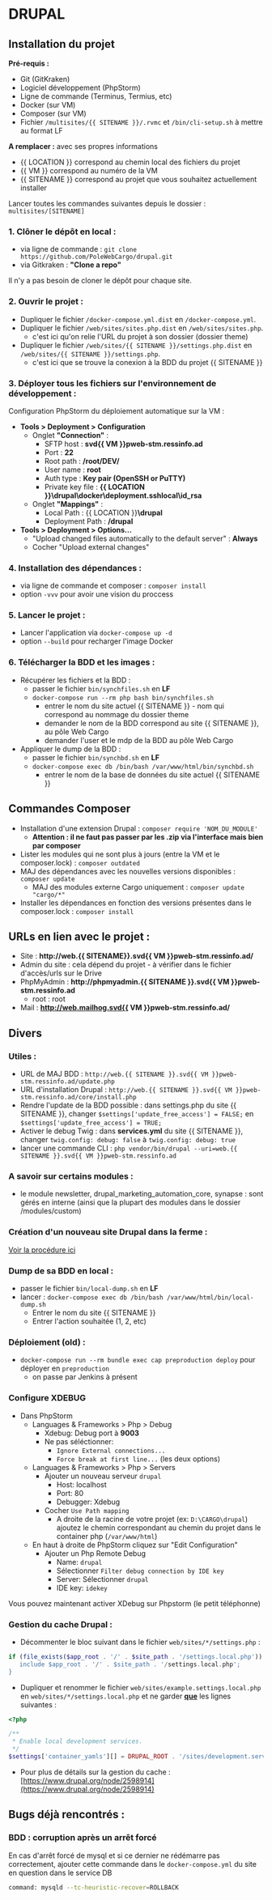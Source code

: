# DRUPAL

## Installation du projet

**Pré-requis :**

- Git (GitKraken)
- Logiciel développement (PhpStorm)
- Ligne de commande (Terminus, Termius, etc)
- Docker (sur VM)
- Composer (sur VM)
- Fichier `/multisites/{{ SITENAME }}/.rvmc` et `/bin/cli-setup.sh` à mettre au format LF

**A remplacer :** avec ses propres informations

- {{ LOCATION }} correspond au chemin local des fichiers du projet
- {{ VM }} correspond au numéro de la VM
- {{ SITENAME }} correspond au projet que vous souhaitez actuellement installer

Lancer toutes les commandes suivantes depuis le dossier : `multisites/[SITENAME]`

### 1. Clôner le dépôt en local :

- via ligne de commande : `git clone https://github.com/PoleWebCargo/drupal.git`
- via Gitkraken : **"Clone a repo"**

Il n'y a pas besoin de cloner le dépôt pour chaque site.

### 2. Ouvrir le projet :

- Dupliquer le fichier `/docker-compose.yml.dist` en `/docker-compose.yml`.
- Dupliquer le fichier `/web/sites/sites.php.dist` en `/web/sites/sites.php`.
    - c'est ici qu'on relie l'URL du projet à son dossier (dossier theme)
- Dupliquer le fichier `/web/sites/{{ SITENAME }}/settings.php.dist` en `/web/sites/{{ SITENAME }}/settings.php`.
    - c'est ici que se trouve la conexion à la BDD du projet {{ SITENAME }}

### 3. Déployer tous les fichiers sur l'environnement de développement :

Configuration PhpStorm du déploiement automatique sur la VM :
- **Tools > Deployment > Configuration**
    - Onglet **"Connection"** :
        * SFTP host : **svd{{ VM }}pweb-stm.ressinfo.ad**
        * Port : **22**
        * Root path : **/root/DEV/**
        * User name : **root**
        * Auth type : **Key pair (OpenSSH or PuTTY)**
        * Private key file : **{{ LOCATION }}\drupal\docker\deployment\.sshlocal\id_rsa**
    - Onglet **"Mappings"** :
        * Local Path : {{ LOCATION }}**\drupal**
        * Deployment Path : **/drupal**
- **Tools > Deployment > Options...**
    - "Upload changed files automatically to the default server" : **Always**
    - Cocher "Upload external changes"

### 4. Installation des dépendances :

- via ligne de commande et composer : `composer install`
- option `-vvv` pour avoir une vision du proccess  

### 5. Lancer le projet :

- Lancer l'application via `docker-compose up -d`
- option `--build` pour recharger l'image Docker

### 6. Télécharger la BDD et les images :

- Récupérer les fichiers et la BDD :
    - passer le fichier `bin/synchfiles.sh` en **LF**
    - `docker-compose run --rm php bash bin/synchfiles.sh`
        - entrer le nom du site actuel {{ SITENAME }} - nom qui correspond au nommage du dossier theme
        - demander le nom de la BDD correspond au site {{ SITENAME }}, au pôle Web Cargo
        - demander l'user et le mdp de la BDD au pôle Web Cargo
- Appliquer le dump de la BDD :
    - passer le fichier `bin/synchbd.sh` en **LF**
    - `docker-compose exec db /bin/bash /var/www/html/bin/synchbd.sh`
        - entrer le nom de la base de données du site actuel {{ SITENAME }}

## Commandes Composer

- Installation d'une extension Drupal : `composer require 'NOM_DU_MODULE'`
    - **Attention : il ne faut pas passer par les .zip via l'interface mais bien par composer**
- Lister les modules qui ne sont plus à jours (entre la VM et le composer.lock) : `composer outdated`
- MAJ des dépendances avec les nouvelles versions disponibles : `composer update`
    - MAJ des modules externe Cargo uniquement : `composer update "cargo/*"`
- Installer les dépendances en fonction des versions présentes dans le composer.lock :  `composer install`

## URLs en lien avec le projet :

- Site : **http://web.{{ SITENAME}}.svd{{ VM }}pweb-stm.ressinfo.ad/**
- Admin du site : cela dépend du projet - à vérifier dans le fichier d'accès/urls sur le Drive
- PhpMyAdmin : **http://phpmyadmin.{{ SITENAME }}.svd{{ VM }}pweb-stm.ressinfo.ad**
    - root : root
- Mail : **http://web.mailhog.svd{{ VM }}pweb-stm.ressinfo.ad/**

## Divers

### Utiles :

- URL de MAJ BDD : `http://web.{{ SITENAME }}.svd{{ VM }}pweb-stm.ressinfo.ad/update.php`
- URL d'installation Drupal : `http://web.{{ SITENAME }}.svd{{ VM }}pweb-stm.ressinfo.ad/core/install.php`
- Rendre l'update de la BDD possible : dans settings.php du site {{ SITENAME }}, changer 
`$settings['update_free_access'] = FALSE;` en `$settings['update_free_access'] = TRUE;`
- Activer le debug Twig : dans **services.yml** du site {{ SITENAME }}, changer
`twig.config: debug: false` à `twig.config: debug: true`
- lancer une commande CLI : `php vendor/bin/drupal --uri=web.{{ SITENAME }}.svd{{ VM }}pweb-stm.ressinfo.ad`

### A savoir sur certains modules :

- le module newsletter, drupal_marketing_automation_core, synapse : sont gérés en interne 
(ainsi que la plupart des modules dans le dossier /modules/custom)

### Création d'un nouveau site Drupal dans la ferme :

[Voir la procédure ici](./Nouveau-drupal.md)

### Dump de sa BDD en local :

- passer le fichier `bin/local-dump.sh` en **LF**
- lancer : `docker-compose exec db /bin/bash /var/www/html/bin/local-dump.sh`
    - Entrer le nom du site {{ SITENAME }}
    - Entrer l'action souhaitée (1, 2, etc)

### Déploiement (old) :

- `docker-compose run --rm bundle exec cap preproduction deploy` pour déployer en `preproduction`
    - on passe par Jenkins à présent

### Configure XDEBUG

* Dans PhpStorm
	* Languages & Frameworks >  Php > Debug
		* Xdebug: Debug port à **9003**
		* Ne pas séléctionner:
		    * `Ignore External connections...`
			* `Force break at first line...` (les deux options)	    
	* Languages & Frameworks >  Php > Servers
		* Ajouter un nouveau serveur `drupal`
			* Host: localhost
			* Port: 80
			* Debugger: Xdebug
		* Cocher `Use Path mapping`
		    * A droite de la racine de votre projet (ex: `D:\CARGO\drupal`) ajoutez le chemin correspondant au chemin du projet dans le container php (`/var/www/html`)
	* En haut à droite de PhpStorm cliquez sur "Edit Configuration"
		* Ajouter un Php Remote Debug
			* Name: `drupal`
			* Sélectionner `Filter debug connection by IDE key`
			* Server: Sélectionner `drupal`
			* IDE key: `idekey`

Vous pouvez maintenant activer XDebug sur Phpstorm (le petit téléphonne)

### Gestion du cache Drupal :

* Décommenter le bloc suivant dans le fichier `web/sites/*/settings.php` :
```php
if (file_exists($app_root . '/' . $site_path . '/settings.local.php')) {'   
   include $app_root . '/' . $site_path . '/settings.local.php';
}
```
* Dupliquer et renommer le fichier `web/sites/example.settings.local.php` en `web/sites/*/settings.local.php` et ne garder **<ins>que</ins>** les lignes suivantes :
```php
<?php

/**
 * Enable local development services.
 */
$settings['container_yamls'][] = DRUPAL_ROOT . '/sites/development.services.yml';
```
* Pour plus de détails sur la gestion du cache : [https://www.drupal.org/node/2598914](https://www.drupal.org/node/2598914)

## Bugs déjà rencontrés :

### BDD : corruption après un arrêt forcé

En cas d'arrêt forcé de mysql et si ce dernier ne rédémarre pas correctement, ajouter cette commande dans le 
`docker-compose.yml` du site en question dans le service DB

```bash
command: mysqld --tc-heuristic-recover=ROLLBACK
```